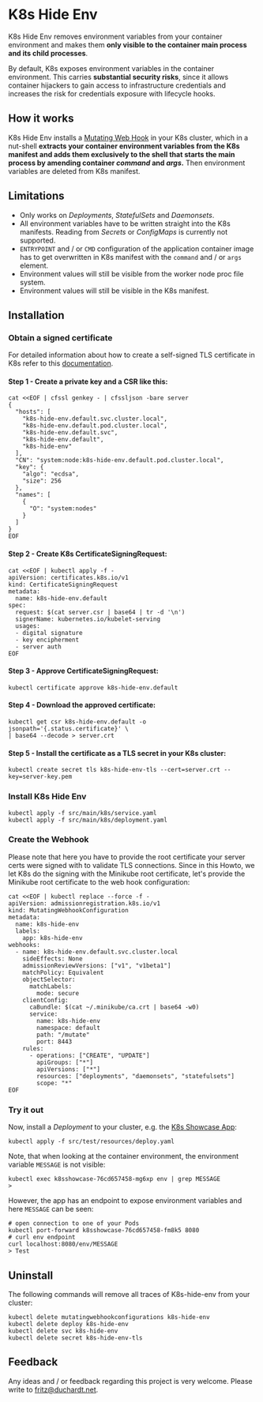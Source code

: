 # K8s Hide Env

K8s Hide Env removes environment variables from your container environment and makes them  **only visible to the container main process and its child processes**.

By default, K8s exposes environment variables in the container environment. This carries **substantial security risks**, since it allows container hijackers to gain access to infrastructure credentials and increases the risk for credentials exposure with lifecycle hooks.

## How it works

K8s Hide Env installs a [Mutating Web Hook](https://kubernetes.io/blog/2019/03/21/a-guide-to-kubernetes-admission-controllers/) in your K8s cluster, which in a nut-shell **extracts your container environment variables from the K8s manifest and adds them exclusively to the shell that starts the main process by amending container *command* and *args*.** Then environment variables are deleted from K8s manifest.

## Limitations

- Only works on *Deployments*, *StatefulSets* and *Daemonsets*.
- All environment variables have to be written straight into the K8s manifests. Reading from *Secrets* or *ConfigMaps* is currently not supported.
- `ENTRYPOINT` and / or `CMD` configuration of the application container image has to get overwritten in K8s manifest with the `command` and / or `args` element.
- Environment values will still be visible from the worker node proc file system.
- Environment values will still be visible in the K8s manifest.

## Installation

### Obtain a signed certificate

For detailed information about how to create a self-signed TLS certificate in K8s refer to this [documentation](https://kubernetes.io/docs/tasks/tls/managing-tls-in-a-cluster/).

#### Step 1 - Create a private key and a CSR like this:
```shell
cat <<EOF | cfssl genkey - | cfssljson -bare server
{
  "hosts": [
    "k8s-hide-env.default.svc.cluster.local",
    "k8s-hide-env.default.pod.cluster.local",
    "k8s-hide-env.default.svc",
    "k8s-hide-env.default",
    "k8s-hide-env"
  ],
  "CN": "system:node:k8s-hide-env.default.pod.cluster.local",
  "key": {
    "algo": "ecdsa",
    "size": 256
  },
  "names": [
    {
      "O": "system:nodes"
    }
  ]
}
EOF
```
#### Step 2 - Create K8s CertificateSigningRequest:
```shell
cat <<EOF | kubectl apply -f -
apiVersion: certificates.k8s.io/v1
kind: CertificateSigningRequest
metadata:
  name: k8s-hide-env.default
spec:
  request: $(cat server.csr | base64 | tr -d '\n')
  signerName: kubernetes.io/kubelet-serving
  usages:
  - digital signature
  - key encipherment
  - server auth
EOF
```
#### Step 3 - Approve CertificateSigningRequest:
```shell
kubectl certificate approve k8s-hide-env.default
```
#### Step 4 - Download the approved certificate:
```shell
kubectl get csr k8s-hide-env.default -o jsonpath='{.status.certificate}' \
| base64 --decode > server.crt
```
#### Step 5 - Install the certificate as a TLS secret in your K8s cluster:
```shell
kubectl create secret tls k8s-hide-env-tls --cert=server.crt --key=server-key.pem
```

### Install K8s Hide Env
```shell
kubectl apply -f src/main/k8s/service.yaml
kubectl apply -f src/main/k8s/deployment.yaml
```

### Create the Webhook

Please note that here you have to provide the root certificate your server certs were signed with to validate TLS connections. Since in this Howto, we let K8s do the signing with the Minikube root certificate, let's provide the Minikube root certificate to the web hook configuration:

```shell
cat <<EOF | kubectl replace --force -f -
apiVersion: admissionregistration.k8s.io/v1
kind: MutatingWebhookConfiguration
metadata:
  name: k8s-hide-env
  labels:
    app: k8s-hide-env
webhooks:
  - name: k8s-hide-env.default.svc.cluster.local
    sideEffects: None
    admissionReviewVersions: ["v1", "v1beta1"]
    matchPolicy: Equivalent
    objectSelector:
      matchLabels:
        mode: secure
    clientConfig:
      caBundle: $(cat ~/.minikube/ca.crt | base64 -w0)
      service:
        name: k8s-hide-env
        namespace: default
        path: "/mutate"
        port: 8443
    rules:
      - operations: ["CREATE", "UPDATE"]
        apiGroups: ["*"]
        apiVersions: ["*"]
        resources: ["deployments", "daemonsets", "statefulsets"]
        scope: "*"
EOF
```

### Try it out

Now, install a *Deployment* to your cluster, e.g. the [K8s Showcase App](https://github.com/fritzduchardt/k8s-showcase-application):
```shell
kubectl apply -f src/test/resources/deploy.yaml
```
Note, that when looking at the container environment, the environment variable `MESSAGE` is not visible:
```shell
kubectl exec k8sshowcase-76cd657458-mg6xp env | grep MESSAGE
> 
```
However, the app has an endpoint to expose environment variables and here `MESSAGE` can be seen:
```
# open connection to one of your Pods
kubectl port-forward k8sshowcase-76cd657458-fm8k5 8080
# curl env endpoint
curl localhost:8080/env/MESSAGE
> Test
```
## Uninstall

The following commands will remove all traces of K8s-hide-env from your cluster: 

```
kubectl delete mutatingwebhookconfigurations k8s-hide-env
kubectl delete deploy k8s-hide-env
kubectl delete svc k8s-hide-env
kubectl delete secret k8s-hide-env-tls
```

## Feedback

Any ideas and / or feedback regarding this project is very welcome. Please write to [fritz@duchardt.net](mailto:fritz@duchardt.net).